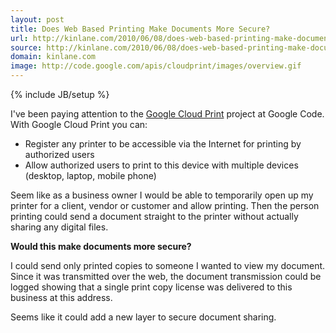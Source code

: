 ```yaml
---
layout: post
title: Does Web Based Printing Make Documents More Secure?
url: http://kinlane.com/2010/06/08/does-web-based-printing-make-documents-more-secure/
source: http://kinlane.com/2010/06/08/does-web-based-printing-make-documents-more-secure/
domain: kinlane.com
image: http://code.google.com/apis/cloudprint/images/overview.gif
---
```

{% include JB/setup %}<p>I've been paying attention to the <a href="http://code.google.com/apis/cloudprint/">Google Cloud Print</a> project at Google  Code. With Google Cloud Print you can:
<ul class="mainlist">
	<li> Register any printer to be accessible via the Internet for printing by authorized users</li>
	<li> Allow authorized users to print to this device with multiple devices (desktop,  laptop, mobile phone)</li>
</ul>
Seem like as a business owner I would be able to temporarily open up my  printer for a client, vendor or customer and allow printing. Then the person printing  could send a document straight to the printer without actually sharing any  digital files.<a href="http://code.google.com/apis/cloudprint/"><img src="http://code.google.com/apis/cloudprint/images/overview.gif" alt="" align="right" /></a><p></p>
<strong>Would this make documents more secure?</strong><p></p>
I could send only printed copies to someone I wanted to view my document. Since it  was transmitted over the web, the document transmission could be logged showing that a single  print copy license was delivered to this business at this address.<p></p>
Seems like it could add a new layer to secure document sharing.</p>
